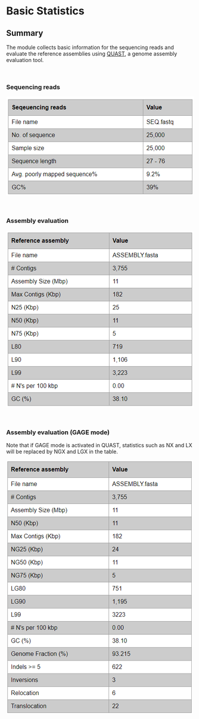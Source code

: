 # Basic Statistics

## Summary
The module collects basic information for the sequencing reads and evaluate the reference assemblies using [QUAST](http://quast.bioinf.spbau.ru/), a genome assembly evaluation tool.

<br>

### Sequencing reads 

![Sequencing reads information](imgs/seq_info.png)

<br>

### Assembly evaluation
![Assembly evaluation](imgs/assembly_eval.png)

<br>

### Assembly evaluation (GAGE mode)
Note that if GAGE mode is activated in QUAST, statistics such as NX and LX will be replaced by NGX and LGX in the table.

![Assembly evaluation GAGE](imgs/assembly_eval_gage.png)